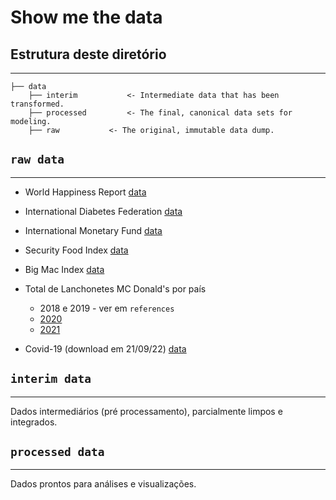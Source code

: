 # Show me the data

## Estrutura deste diretório
------------

    ├── data
        ├── interim           <- Intermediate data that has been transformed.
        ├── processed         <- The final, canonical data sets for modeling.
        ├── raw		      <- The original, immutable data dump.

## `raw data`
------------

- World Happiness Report [data](https://worldhappiness.report/archive/)
- International Diabetes Federation [data](https://diabetesatlas.org/resources/)
- International Monetary Fund [data](https://www.imf.org/external/datamapper/NGDPDPC@WEO/OEMDC/ADVEC/WEOWORLD/BRA)
- Security Food Index [data](https://impact.economist.com/sustainability/project/food-security-index/Downloads)
- Big Mac Index [data]()
- Total de Lanchonetes MC Donald's por país 
	- 2018 e 2019 - ver em `references`
	- [2020](https://corporate.mcdonalds.com/content/dam/gwscorp/assets/investors/financial-information/Supplemental-Information/Restaurants%20by%20Country%202020.pdf)
	- [2021](https://corporate.mcdonalds.com/content/dam/gwscorp/assets/investors/financial-information/Supplemental-Information/Restaurants%20by%20Country%202021.pdf)

- Covid-19 (download em 21/09/22) [data](https://github.com/owid/covid-19-data/tree/master/public/data)

## `interim data`
------------

Dados intermediários (pré processamento), parcialmente limpos e integrados.

## `processed data`
------------

Dados prontos para análises e visualizações.


